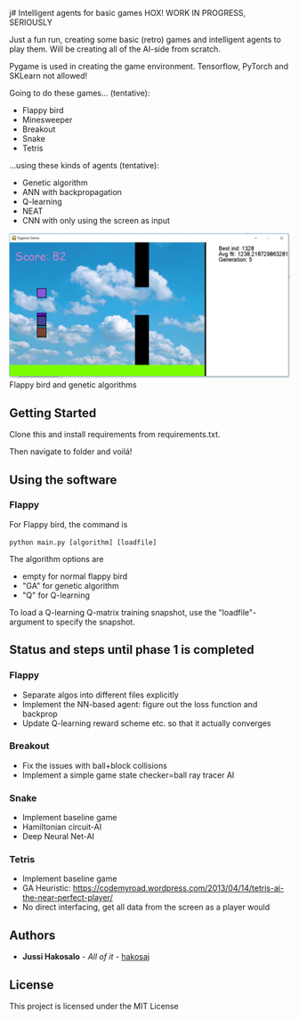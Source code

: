 j# Intelligent agents for basic games
HOX! WORK IN PROGRESS, SERIOUSLY


Just a fun run, creating some basic (retro) games and intelligent agents to play them. Will be creating all of the AI-side from scratch.

Pygame is used in creating the game environment. Tensorflow, PyTorch and SKLearn not allowed!

Going to do these games... (tentative):
  - Flappy bird
  - Minesweeper
  - Breakout
  - Snake
  - Tetris

...using these kinds of agents (tentative):
  - Genetic algorithm
  - ANN with backpropagation
  - Q-learning
  - NEAT
  - CNN with only using the screen as input

![Overview of the simulation](https://github.com/hakosaj/PygameAI/blob/master/flappy/gena.JPG) Flappy bird and genetic algorithms
## Getting Started

Clone this and install requirements from requirements.txt.

Then navigate to folder and voilá!



## Using the software

### Flappy

For Flappy bird, the command is

`python main.py [algorithm] [loadfile]`

The algorithm options are
  - empty for normal flappy bird
  - "GA" for genetic algorithm
  - "Q" for Q-learning

To load a Q-learning Q-matrix training snapshot, use the "loadfile"-argument to specify the snapshot.



## Status and steps until phase 1 is completed

### Flappy
  - Separate algos into different files explicitly
  - Implement the NN-based agent: figure out the loss function and backprop
  - Update Q-learning reward scheme etc. so that it actually converges
 
### Breakout
  - Fix the issues with ball+block collisions
  - Implement a simple game state checker=ball ray tracer AI

### Snake
  - Implement baseline game
  - Hamiltonian circuit-AI
  - Deep Neural Net-AI
  
### Tetris
  - Implement baseline game
  - GA Heuristic: https://codemyroad.wordpress.com/2013/04/14/tetris-ai-the-near-perfect-player/
  - No direct interfacing, get all data from the screen as a player would


## Authors

* **Jussi Hakosalo** - *All of it* - [hakosaj](https://github.com/hakosaj)

## License

This project is licensed under the MIT License 
